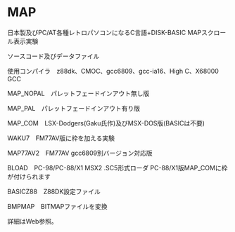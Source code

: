 # MAP
日本製及びPC/AT各種レトロパソコンになるC言語+DISK-BASIC MAPスクロール表示実験

ソースコード及びデータファイル

使用コンパイラ　z88dk、CMOC、gcc6809、gcc-ia16、High C、X68000 GCC

MAP_NOPAL　パレットフェードインアウト無し版

MAP_PAL　パレットフェードインアウト有り版

MAP_COM　LSX-Dodgers(Gaku氏作)及びMSX-DOS版(BASICは不要)

WAKU7　FM77AV版に枠を加える実験

MAP77AV2　FM77AV gcc6809別バージョン対応版

BLOAD　PC-98/PC-88/X1 MSX2 .SC5形式ローダ PC-88/X1版MAP_COMに枠が付けられます

BASICZ88　Z88DK設定ファイル

BMPMAP　BITMAPファイルを変換

詳細はWeb参照。
